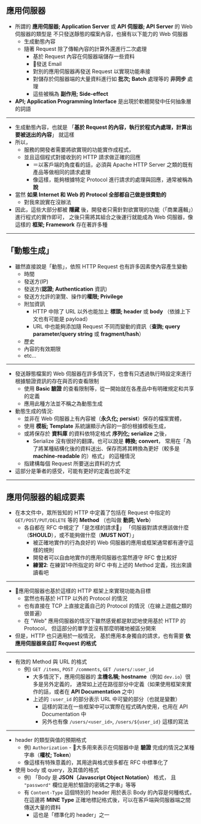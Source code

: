 ## 應用伺服器

- 所謂的 **應用伺服器; Application Server** 或 **API 伺服器; API Server** 的 Web 伺服器的類型是
  不只發送靜態的檔案內容，也擁有以下能力的 Web 伺服器
    - 生成動態內容
    - 隨著 Request 除了傳輸內容的計算外還進行二次處理
        - 基於 Request 內容在伺服器端儲存一些資料
        - 發送 Email
        - 對別的應用伺服器再發送 Request 以實現功能串接
        - 對儲存於伺服器端的大量資料進行如 **批次; Batch** 處理等的 **非同步** 處理
        - 這些被稱為 **副作用; Side-effect**
- **API; Application Programming Interface** 是出現於軟體開發中任何抽象層的詞語

---

- 生成動態內容，也就是
  「**基於 Request 的內容，執行於程式內處理，計算出要被送出的內容**」
  就這樣
- 所以，
    - 服務的開發者需要將欲實現的功能實作成程式，
    - 並且這個程式對接收到的 HTTP 請求做正確的回應
        - ＝以客戶端的角度看的話，必須與 Apache HTTP Server 之類的既有產品等做相同的請求處理
        - 像這樣，能夠根據特定 Protocol 進行請求的處理與回應，通常被稱為 **說**
- 當然 **如果 Internet 和 Web 的 Protocol 全部都自己做是很費勁的**
    - 對我來說實在沒辦法
- 因此，這些大部分都被 **隱藏** 後，開發者只需針對欲實現的功能（「商業邏輯」）進行程式的實作即可，
  之後只需將其組合之後運行就能成為 Web 伺服器，像這樣的 **框架; Framework** 存在著許多種

---

## 「動態生成」

- 雖然直接說是「動態」，依照 HTTP Request 也有許多因素使內容產生變動
    - 時間
    - 發送方(IP)
    - 發送方(**認證; Authentication** 資訊)
    - 發送方允許的瀏覽、操作的**權限; Privilege**
    - 附加資訊
        - HTTP 中除了 URL 以外也能加上 **標頭; header** 或 **body** （依據上下文也有可能是 payload）
        - URL 中也能夠添加隨 Request 不同而變動的資訊（**查詢; query parameter/query string** 或 **fragment/hash**）
    - 歷史
    - 內容的有效期限
    - etc...

---

- 發送靜態檔案的 Web 伺服器在許多情況下，也會有只透過執行時設定來進行根據驗證資訊的存在與否的查看限制
    - 使用 **Basic 驗證** 的查看限制等，從一開始就在各產品中有明確規定和共享的定義
    - 應用此種方法並不稱之為動態生成
- 動態生成的情況:
    - 並非在 Web 伺服器上有內容被（**永久化; persist**）保存的檔案實體，
    - 使用 **模板; Template** 系統讓顯示內容的一部份根據模板生成，
    - 或將保存於 **資料庫** 的資料依特定格式 **序列化; serialize** 之後，
        - Serialize 沒有很好的翻譯。也可以說是 **轉換; convert**，
          常用在「為了將某種結構化後的資料送出、保存而將其轉換為更好（較多是
          **machine-readable** 的）格式」
          的這種情況
    - 指建構每個 Request 所要送出資料的方式
- 這部分是筆者的感受，可能有更好的定義也說不定

---

## 應用伺服器的組成要素

- 在本文件中，眾所皆知的 HTTP 中定義了包括在 Request 中指定的 `GET/POST/PUT/DELETE` 等的
  **Method** （也叫做 **動詞; Verb**）
    - 各自都在 RFC 中規定了「是怎樣的請求」
      「伺服器對請求應該做什麼（**SHOULD**），或不能夠做什麼（**MUST NOT**）」
        - 被正確地實作的行為良好的 Web 伺服器的應用或框架通常都有遵守這樣的規則
        - 開發者可以自由地實作的應用伺服器也當然遵守 RFC 會比較好
        - **練習2**: 在練習1中所指定的 RFC 中有上述的 Method 定義，找出來讀讀看吧

---

- 應用伺服器也基於這樣的 HTTP 框架上來實現功能為目標
    - 當然也有基於 HTTP 以外的 Protocol 的情況
    - 也有直接在 TCP 上直接定義自己的 Protocol 的情況（在線上遊戲之類的很普遍）
    - 在 "Web" 應用伺服器的情況下雖然感覺都是默認地使用基於 HTTP 的 Protocol，
      但這部分的單字並沒有那麼明確地被區分開來
- 但是，HTTP 也只適用於一般情況，
  基於應用本身獨自的請求，也有需要 **依應用伺服器來自訂 Request 的格式**

---

- 有效的 Method 與 URL 的格式
    - 例) `GET /items`, `POST /comments`, `GET /users/:user_id`
        - 大多情況下，應用伺服器的 **主機名稱; hostname**（例如 `dev.io`）很多是另外定義的，
          通常如上述在路徑部分中定義（如果使用框架來實作的話，或者在 **API Documentation** 之中）
        - 上述的 `:user_id` 的部分表示 URL 中可變的部分（也就是變數）
            - 這樣的寫法在一些框架中可以實際在程式碼內使用，也用在 API Documentation 中
            - 另外也有像 `/users/<user_id>`, `/users/${user_id}` 這樣的寫法

---

- header 的類型與值的預期格式
    - 例) `Authorization` - 大多用來表示在伺服器中是 **驗證** 完成的情況之某種字串（**權杖; Token**）
    - 像這樣有特殊意義的，其用途與格式很多都在 RFC 中標準化了
- 使用 body 或 query，及其值的格式
    - 例) 「Body 是 **JSON（Javascript Object Notation）** 格式，
      且 `"password"` 欄位是用於驗證的密碼之字串」等等
    - 有 `Content-Type` 這個特別的 header 用於表示 Body 的內容是何種格式，
      在這邊將 **MINE Type** 正確地標記格式後，可以在客戶端與伺服器端之間傳送大量的資料
        - 這也是「標準化的 header」之一
